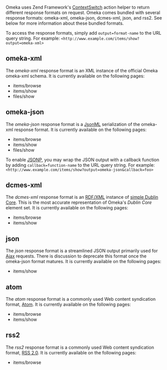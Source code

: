 Omeka uses Zend Framework's [ContextSwitch](http://framework.zend.com/manual/en/zend.controller.actionhelpers.html#zend.controller.actionhelpers.contextswitch) action helper to return different response formats on request. Omeka comes bundled with several response formats: omeka-xml, omeka-json, dcmes-xml, json, and rss2. See below for more information about these bundled formats.

To access the response formats, simply add `output=format-name` to the URL query string. For example:
` <http://www.example.com/items/show?output=omeka-xml> `

omeka-xml
-----------------------------------------------------------
The *omeka-xml* response format is an XML instance of the official Omeka omeka-xml schema. It is currently available on the following pages:

-   items/browse
-   items/show
-   files/show

omeka-json
-------------------------------------------------------------
The *omeka-json* response format is a [JsonML](http://jsonml.org/) serialization of the omeka-xml response format. It is currently available on the following pages:

-   items/browse
-   items/show
-   files/show

To enable [JSONP](http://en.wikipedia.org/wiki/JSON#JSONP), you may wrap the JSON output with a callback function by adding
`callback=function-name` to the URL query string. For example:
`<http://www.example.com/items/show?output=omeka-json&callback=foo>`

dcmes-xml
-----------------------------------------------------------
The *dcmes-xml* response format is an [RDF/XML](http://www.w3.org/TR/rdf-syntax-grammar/) instance of [simple Dublin Core](http://dublincore.org/documents/dcmes-xml/). This is the most accurate representation of Omeka's *Dublin Core* element set. It is currently available on the following pages:

-   items/browse
-   items/show

json
-------------------------------------------------
The *json* response format is a streamlined JSON output primarily used for [Ajax](http://en.wikipedia.org/wiki/Ajax_(programming)) requests. There is discussion to deprecate this format once the omeka-json format matures. It is currently available on the following pages:

-   items/show

atom
-------------------------------------------------
The *atom* response format is a commonly used Web content syndication format, [Atom](http://tools.ietf.org/html/rfc4287). It is currently available on the following pages:

-   items/browse
-   items/show

rss2
-------------------------------------------------
The *rss2* response format is a commonly used Web content syndication format, [RSS 2.0](http://cyber.law.harvard.edu/rss/rss.html). It is currently available on the following pages:

-   items/browse
